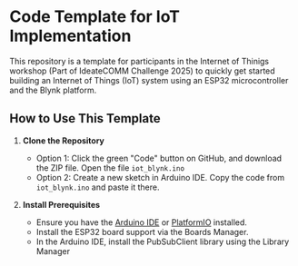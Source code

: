 # Code Template for IoT Implementation

This repository is a template for participants in the Internet of Thinigs workshop (Part of IdeateCOMM Challenge 2025) to quickly get started building an Internet of Things (IoT) system using an ESP32 microcontroller and the Blynk platform.

## How to Use This Template

1. **Clone the Repository**
   - Option 1: Click the green "Code" button on GitHub, and download the ZIP file. Open the file `iot_blynk.ino`
   - Option 2: Create a new sketch in Arduino IDE. Copy the code from `iot_blynk.ino` and paste it there.
    
2. **Install Prerequisites**
   - Ensure you have the [Arduino IDE](https://www.arduino.cc/en/software) or [PlatformIO](https://platformio.org/) installed.
   - Install the ESP32 board support via the Boards Manager.
   - In the Arduino IDE, install the PubSubClient library using the Library Manager
